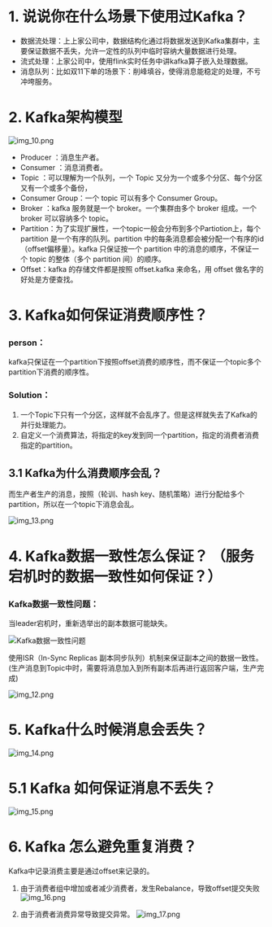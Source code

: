 # 1. 说说你在什么场景下使用过Kafka？

- 数据流处理：上上家公司中，数据结构化通过将数据发送到Kafka集群中，主要保证数据不丢失，允许一定性的队列中临时容纳大量数据进行处理。
- 流式处理：上家公司中，使用flink实时任务中讲kafka算子嵌入处理数据。
- 消息队列：比如双11下单的场景下：削峰填谷，使得消息能稳定的处理，不亏冲垮服务。

# 2. Kafka架构模型
![img_10.png](img_10.png)

- Producer ：消息生产者。
- Consumer ：消息消费者。
- Topic ：可以理解为一个队列，一个 Topic 又分为一个或多个分区、每个分区又有一个或多个备份，
- Consumer Group：一个 topic 可以有多个 Consumer Group。
- Broker ：kafka 服务就是一个 broker。一个集群由多个 broker 组成。一个 broker 可以容纳多个 topic。
- Partition：为了实现扩展性，一个topic一般会分布到多个Partiotion上，每个 partition 是一个有序的队列。partition 中的每条消息都会被分配一个有序的id（offset偏移量）。kafka 只保证按一个 partition 中的消息的顺序，不保证一个 topic 的整体（多个 partition 间）的顺序。
- Offset：kafka 的存储文件都是按照 offset.kafka 来命名，用 offset 做名字的好处是方便查找。

# 3. Kafka如何保证消费顺序性？

**<h3>person：</h3>**
kafka只保证在一个partition下按照offset消费的顺序性，而不保证一个topic多个partition下消费的顺序性。

**<h3>Solution：</h3>**
1. 一个Topic下只有一个分区，这样就不会乱序了。但是这样就失去了Kafka的并行处理能力。
2. 自定义一个消费算法，将指定的key发到同一个partition，指定的消费者消费指定的partition。

## 3.1 Kafka为什么消费顺序会乱？
而生产者生产的消息，按照（轮训、hash key、随机策略）进行分配给多个partition，所以在一个topic下消息会乱。

![img_13.png](img_13.png)

# 4. Kafka数据一致性怎么保证？ （服务宕机时的数据一致性如何保证？）

**<h3>Kafka数据一致性问题：</h3>** 当leader宕机时，重新选举出的副本数据可能缺失。

![Kafka数据一致性问题](img_11.png)

使用ISR（In-Sync Replicas 副本同步队列）机制来保证副本之间的数据一致性。
(生产消息到Topic中时，需要将消息加入到所有副本后再进行返回客户端，生产完成)

![img_12.png](img_12.png)

# 5. Kafka什么时候消息会丢失？

![img_14.png](img_14.png)

# 5.1 Kafka 如何保证消息不丢失？

![img_15.png](img_15.png)


# 6. Kafka 怎么避免重复消费？
Kafka中记录消费主要是通过offset来记录的。

1. 由于消费者组中增加或者减少消费者，发生Rebalance，导致offset提交失败
![img_16.png](img_16.png)

2. 由于消费者消费异常导致提交异常。
![img_17.png](img_17.png)